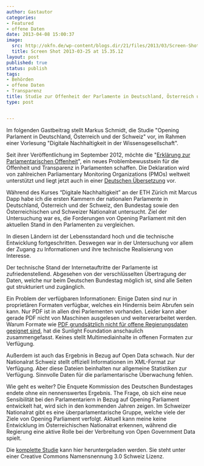 ```yaml
---
author: Gastautor
categories:
- Featured
- offene Daten
date: 2013-04-08 15:00:37
image:
  src: http://okfn.de/wp-content/blogs.dir/21/files/2013/03/Screen-Shot-2013-03-25-at-15.35.12.png
  title: Screen Shot 2013-03-25 at 15.35.12
layout: post
published: true
status: publish
tags:
- Behörden
- offene Daten
- Transparenz
title: Studie zur Offenheit der Parlamente in Deutschland, Österreich und der Schweiz
type: post


---
```


Im folgenden Gastbeitrag stellt Markus Schmidt, die Studie "Opening Parlament in Deutschland, Österreich und der Schweiz" vor, im Rahmen einer Vorlesung "Digitale Nachhaltigkeit in der Wissensgesellschaft". 

Seit ihrer Veröffentlichung im September 2012, möchte die "[Erklärung zur Parlamentarischen Offenheit](http://www.openingparliament.org/)", ein neues Problembewusstsein für die Offenheit und Transparenz in Parlamenten schaffen. Die Deklaration wird von zahlreichen Parliamentary Monitoring Organizations (PMOs) weltweit unterstützt und liegt jetzt auch in einer [Deutschen Übersetzung](http://okfn.de/2013/03/erklaerung-zur-parlamentarischen-offenheit/) vor.

Während des Kurses “Digitale Nachhaltigkeit” an der ETH Zürich mit Marcus Dapp habe ich die ersten Kammern der nationalen Parlamente in Deutschland, Österreich und der Schweiz, den Bundestag sowie den Österreichischen und Schweizer Nationalrat untersucht. Ziel der Untersuchung war es, die Forderungen von Opening Parliament mit den aktuellen Stand in den Parlamenten zu vergleichen.

In diesen Ländern ist der Lebensstandard hoch und die technische Entwicklung fortgeschritten. Deswegen war in der Untersuchung vor allem der Zugang zu Informationen und ihre technische Realisierung von Interesse.

Der technische Stand der Internetauftritte der Parlamente ist zufriedenstellend. Abgesehen von der verschlüsselten Übertragung der Daten, welche nur beim Deutschen Bundestag möglich ist, sind alle Seiten gut strukturiert und zugänglich.

Ein Problem der verfügbaren Informationen: Einige Daten sind nur in proprietären Formaten verfügbar, welches ein Hindernis beim Abrufen sein kann. Nur PDF ist in allen drei Parlementen vorhanden. Leider kann aber gerade PDF nicht von Maschinen ausgelesen und weiterverarbeitet werden. Warum Formate wie [PDF grundsätzlich nicht für offene Regierungsdaten geeignet sind](http://sunlightfoundation.com/blog/2009/10/28/adobe-bad-open-government/), hat die Sunlight Foundation anschaulich zusammengefasst. Keines stellt Multimediainhalte in offenen Formaten zur Verfügung.

Außerdem ist auch das Ergebnis in Bezug auf Open Data schwach. Nur der Nationalrat Schweiz stellt offiziell Informationen im XML-Format zur Verfügung. Aber diese Dateien beinhalten nur allgemeine Statistiken zur Verfügung. Sinnvolle Daten für die parlamentarische Überwachung fehlen.

Wie geht es weiter? Die Enquete Kommission des Deutschen Bundestages endete ohne ein nennenswertes Ergebnis. The Frage, ob sich eine neue Sensibilität bei den Parlamentariern in Bezug auf Opening Parliament entwickelt hat, wird sich in den kommenden Jahren zeigen. Im Schweizer Nationalrat gibt es eine überparlamentarische Gruppe, welche viele der Ziele von Opening Parliament verfolgt. Aktuell kann meine keine Entwicklung im Österreichischen Nationalrat erkennen, während die Regierung eine aktive Rolle bei der Verbreitung von Open Government Data spielt.

Die [komplette Studie](http://teach.digisus.com/tiki-download_file.php?fileId=79) kann hier heruntergeladen werden. Sie steht unter einer Creative Commons Namensnennung 3.0 Schweiz Lizenz.
